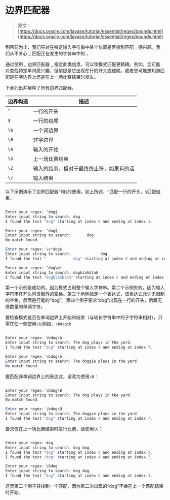 # 边界匹配器

> 原文： [https://docs.oracle.com/javase/tutorial/essential/regex/bounds.html](https://docs.oracle.com/javase/tutorial/essential/regex/bounds.html)

到目前为止，我们只对在特定输入字符串中某个位置是否找到匹配 _ 感兴趣。我们从不关心 _ 匹配正在发生的字符串中的 _。_

通过使用 _ 边界匹配器 _ 指定此类信息，可以使模式匹配更精确。例如，您可能对查找特定单词感兴趣，但前提是它出现在行的开头或结尾。或者您可能想知道匹配是在字边界上还是在上一场比赛结束时发生。

下表列出并解释了所有边界匹配器。

| 边界构造 | 描述 |
| --- | --- |
| `^` | 一行的开头 |
| `$` | 一行的结尾 |
| `\b` | 一个词边界 |
| `\B` | 非字边界 |
| `\A` | 输入的开始 |
| `\G` | 上一场比赛结束 |
| `\Z` | 输入的结束，但对于最终终止符，如果有的话 |
| `\z` | 输入结束 |

以下示例演示了边界匹配器`^`和`$`的使用。如上所述，`^`匹配一行的开头，`$`匹配结束。

```java

Enter your regex: ^dog$
Enter input string to search: dog
I found the text "dog" starting at index 0 and ending at index 3.

Enter your regex: ^dog$
Enter input string to search:       dog
No match found.

Enter your regex: \s*dog$
Enter input string to search:             dog
I found the text "            dog" starting at index 0 and ending at index 15.

Enter your regex: ^dog\w*
Enter input string to search: dogblahblah
I found the text "dogblahblah" starting at index 0 and ending at index 11.

```

第一个示例是成功的，因为模式占用整个输入字符串。第二个示例失败，因为输入字符串在开头包含额外的空格。第三个示例指定一个表达式，该表达式允许无限制的空格，后面是行尾的“dog”。第四个例子要求“dog”出现在一行的开头，后跟无限数量的单词字符。

要检查模式是否在单词边界上开始和结束（与较长字符串中的子字符串相对），只需在任一侧使用`\b`;例如，`\bdog\b`

```java

Enter your regex: \bdog\b
Enter input string to search: The dog plays in the yard.
I found the text "dog" starting at index 4 and ending at index 7.

Enter your regex: \bdog\b
Enter input string to search: The doggie plays in the yard.
No match found.

```

要匹配非单词边界上的表达式，请改为使用`\B`：

```java

Enter your regex: \bdog\B
Enter input string to search: The dog plays in the yard.
No match found.

Enter your regex: \bdog\B
Enter input string to search: The doggie plays in the yard.
I found the text "dog" starting at index 4 and ending at index 7.

```

要求仅在上一场比赛结束时进行比赛，请使用`\G`：

```java

Enter your regex: dog 
Enter input string to search: dog dog
I found the text "dog" starting at index 0 and ending at index 3.
I found the text "dog" starting at index 4 and ending at index 7.

Enter your regex: \Gdog 
Enter input string to search: dog dog
I found the text "dog" starting at index 0 and ending at index 3.

```

这里第二个例子只找到一个匹配，因为第二次出现的“dog”不会在上一个匹配结束时开始。
